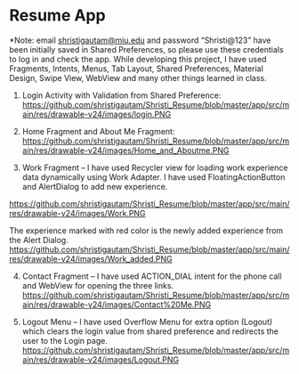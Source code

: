 # Resume App

*Note: email shristigautam@miu.edu and password “Shristi@123” have been initially saved in Shared Preferences, so please use these credentials to log in and check the app.
While developing this project, I have used Fragments, Intents, Menus, Tab Layout, Shared Preferences, Material Design, Swipe View, WebView and many other things learned in class.

1)	Login Activity with Validation from Shared Preference:
https://github.com/shristigautam/Shristi_Resume/blob/master/app/src/main/res/drawable-v24/images/login.PNG


2)	Home Fragment and About Me Fragment:
https://github.com/shristigautam/Shristi_Resume/blob/master/app/src/main/res/drawable-v24/images/Home_and_Aboutme.PNG
  

3)	Work Fragment – I have used Recycler view for loading work experience data dynamically using Work Adapter. I have used FloatingActionButton and AlertDialog to add new experience.

https://github.com/shristigautam/Shristi_Resume/blob/master/app/src/main/res/drawable-v24/images/Work.PNG


The experience marked with red color is the newly added experience from the Alert Dialog.
https://github.com/shristigautam/Shristi_Resume/blob/master/app/src/main/res/drawable-v24/images/Work_added.PNG


4)	Contact Fragment – I have used ACTION_DIAL intent for the phone call and WebView for opening the three links.
https://github.com/shristigautam/Shristi_Resume/blob/master/app/src/main/res/drawable-v24/images/Contact%20Me.PNG
  

5)	Logout Menu – I have used Overflow Menu for extra option (Logout) which clears the login value from shared preference and redirects the user to the Login page.
 https://github.com/shristigautam/Shristi_Resume/blob/master/app/src/main/res/drawable-v24/images/Logout.PNG